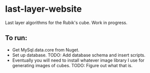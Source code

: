 # last-layer-website
Last layer algorithms for the Rubik's cube.
Work in progress.

## To run:
- Get MySql.data.core from Nuget.
- Set up database.  TODO: Add database schema and insert scripts.
- Eventually you will need to install whatever image library I use for generating images of cubes.  TODO: Figure out what that is.
